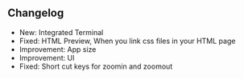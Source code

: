 ## Changelog
- New: Integrated Terminal
- Fixed: HTML Preview, When you link css files in your HTML page
- Improvement: App size
- Improvement: UI 
- Fixed: Short cut keys for zoomin and zoomout